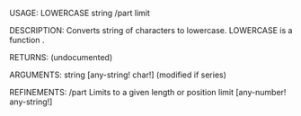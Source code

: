 USAGE:
     LOWERCASE string /part limit

DESCRIPTION:
     Converts string of characters to lowercase.
     LOWERCASE is a function .

RETURNS:
    (undocumented)

ARGUMENTS:
    string [any-string! char!]
        (modified if series)

REFINEMENTS:
    /part
        Limits to a given length or position
    limit [any-number! any-string!]

